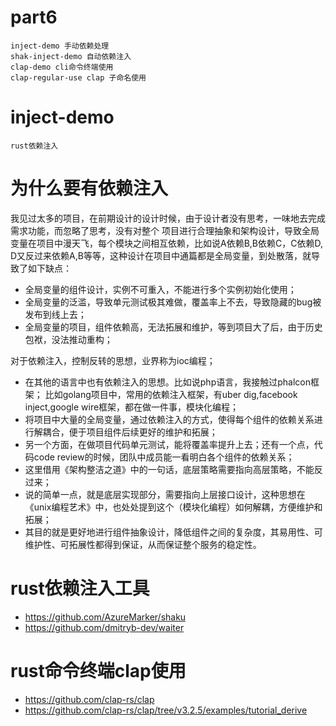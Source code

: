 # part6
    inject-demo 手动依赖处理
    shak-inject-demo 自动依赖注入
    clap-demo cli命令终端使用
    clap-regular-use clap 子命名使用

# inject-demo
    rust依赖注入

# 为什么要有依赖注入
我见过太多的项目，在前期设计的设计时候，由于设计者没有思考，一味地去完成需求功能，而忽略了思考，没有对整个
项目进行合理抽象和架构设计，导致全局变量在项目中漫天飞，每个模块之间相互依赖，比如说A依赖B,B依赖C，C依赖D,
D又反过来依赖A,B等等，这种设计在项目中通篇都是全局变量，到处散落，就导致了如下缺点：
- 全局变量的组件设计，实例不可重入，不能进行多个实例初始化使用；
- 全局变量的泛滥，导致单元测试极其难做，覆盖率上不去，导致隐藏的bug被发布到线上去；
- 全局变量的项目，组件依赖高，无法拓展和维护，等到项目大了后，由于历史包袱，没法推动重构；

对于依赖注入，控制反转的思想，业界称为ioc编程；
+ 在其他的语言中也有依赖注入的思想。比如说php语言，我接触过phalcon框架；
比如golang项目中，常用的依赖注入框架，有uber dig,facebook inject,google wire框架，都在做一件事，模块化编程；
+ 将项目中大量的全局变量，通过依赖注入的方式，使得每个组件的依赖关系进行解耦合，便于项目组件后续更好的维护和拓展；
+ 另一个方面，在做项目代码单元测试，能将覆盖率提升上去；还有一个点，代码code review的时候，团队中成员能一看明白各个组件的依赖关系；
+ 这里借用《架构整洁之道》中的一句话，底层策略需要指向高层策略，不能反过来；
+ 说的简单一点，就是底层实现部分，需要指向上层接口设计，这种思想在《unix编程艺术》中，也处处提到这个（模块化编程）如何解耦，方便维护和拓展；
+ 其目的就是更好地进行组件抽象设计，降低组件之间的复杂度，其易用性、可维护性、可拓展性都得到保证，从而保证整个服务的稳定性。

# rust依赖注入工具
- https://github.com/AzureMarker/shaku
- https://github.com/dmitryb-dev/waiter

# rust命令终端clap使用
- https://github.com/clap-rs/clap
- https://github.com/clap-rs/clap/tree/v3.2.5/examples/tutorial_derive
